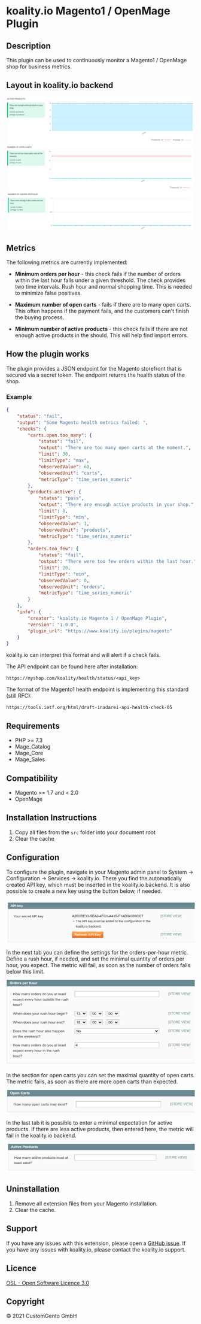 # koality.io Magento1 / OpenMage Plugin
## Description
This plugin can be used to continuously monitor a Magento1 / OpenMage shop for business metrics.

## Layout in koality.io backend
![Active products](images/active_products.png "Active products")
![Open carts](images/open_carts.png "Open carts")
![Orders per hour](images/orders_per_hour.png "Orders per hour")

## Metrics

The following metrics are currently implemented:

- **Minimum orders per hour** - this check fails if the number of orders within the last hour falls under a given threshold. The check provides two time intervals. Rush hour and normal shopping time. This is needed to minimize false positives.


- **Maximum number of open carts** - fails if there are to many open carts. This often happens if the payment fails, and the customers can't finish the buying process.


- **Minimum number of active products** - this check fails if there are not enough active products in the should. This will help find import errors.

## How the plugin works

The plugin provides a JSON endpoint for the Magento storefront that is secured via a secret token. The endpoint returns the health status of the shop.

### Example
```json
{
    "status": "fail",
    "output": "Some Magento health metrics failed: ",
    "checks": {
        "carts.open.too_many": {
            "status": "fail",
            "output": "There are too many open carts at the moment.",
            "limit": 30,
            "limitType": "max",
            "observedValue": 60,
            "observedUnit": "carts",
            "metricType": "time_series_numeric"
        },
        "products.active": {
            "status": "pass",
            "output": "There are enough active products in your shop.",
            "limit": 0,
            "limitType": "min",
            "observedValue": 1,
            "observedUnit": "products",
            "metricType": "time_series_numeric"
        },
        "orders.too_few": {
            "status": "fail",
            "output": "There were too few orders within the last hour.",
            "limit": 20,
            "limitType": "min",
            "observedValue": 0,
            "observedUnit": "orders",
            "metricType": "time_series_numeric"
        }
    },
    "info": {
        "creator": "koality.io Magento 1 / OpenMage Plugin",
        "version": "1.0.0",
        "plugin_url": "https://www.koality.io/plugins/magento"
    }
}
```

koality.io can interpret this format and will alert if a check fails.

The API endpoint can be found here after installation:
```
https://myshop.com/koality/health/status/<api_key>
```

The format of the Magento1 health endpoint is implementing this standard (still RFC):
```
https://tools.ietf.org/html/draft-inadarei-api-health-check-05
```
## Requirements
- PHP >= 7.3
- Mage_Catalog
- Mage_Core
- Mage_Sales

## Compatibility
- Magento >= 1.7 and < 2.0
- OpenMage

## Installation Instructions
1. Copy all files from the `src` folder into your document root
2. Clear the cache

## Configuration

To configure the plugin, navigate in your Magento admin panel to System -> Configuration -> Services -> koality.io.
There you find the automatically created API key, which must be inserted in the koality.io backend. It is also possible to create a new key using the button below, if needed.

![API key configuration](images/api_key_config.png "API key configuration")


In the next tab you can define the settings for the orders-per-hour metric.
Define a rush hour, if needed, and set the minimal quantity of orders per hour, you expect.
The metric will fail, as soon as the number of orders falls below this limit.

![Orders per hour config](images/orders_per_hour_config.png "Orders per hour config")


In the section for open carts you can set the maximal quantity of open carts. The metric fails, as soon as there are more open carts than expected.

![Open carts config](images/open_carts_config.png "Open carts config")


In the last tab it is possible to enter a minimal expectation for active products.
If there are less active products, then entered here, the metric will fail in the koality.io backend.

![Active products config](images/active_products_config.png "Active products config")

## Uninstallation
1. Remove all extension files from your Magento installation.
2. Clear the cache.

## Support
If you have any issues with this extension, please open a [GitHub issue](https://github.com/customgento/module-koality-m1/issues/new). If you have any issues with koality.io, please contact the koality.io support.

## Licence
[OSL - Open Software Licence 3.0](https://opensource.org/licenses/osl-3.0.php)

## Copyright
© 2021 CustomGento GmbH
